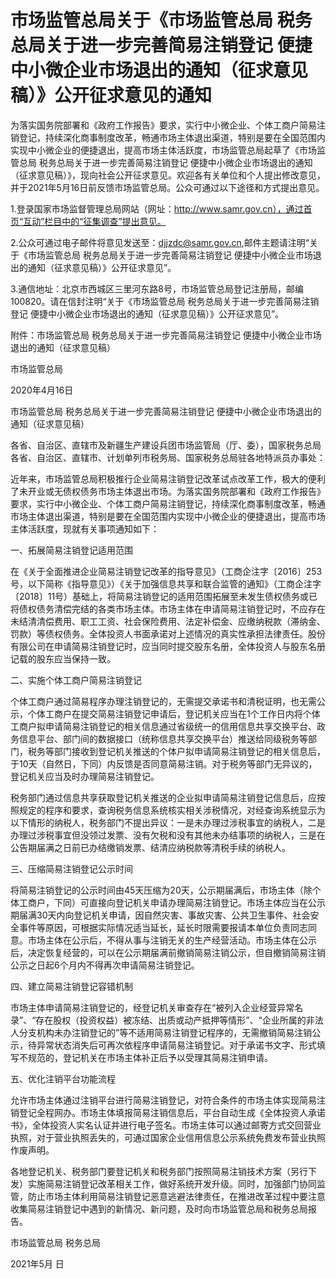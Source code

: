 # 市场监管总局关于《市场监管总局 税务总局关于进一步完善简易注销登记 便捷中小微企业市场退出的通知（征求意见稿）》公开征求意见的通知

为落实国务院部署和《政府工作报告》要求，实行中小微企业、个体工商户简易注销登记，持续深化商事制度改革，畅通市场主体退出渠道，特别是要在全国范围内实现中小微企业的便捷退出，提高市场主体活跃度，市场监管总局起草了《市场监管总局
税务总局关于进一步完善简易注销登记
便捷中小微企业市场退出的通知（征求意见稿）》，现向社会公开征求意见。欢迎各有关单位和个人提出修改意见，并于2021年5月16日前反馈市场监管总局。公众可通过以下途径和方式提出意见。

1.登录国家市场监督管理总局网站（网址：http://www.samr.gov.cn），通过首页“互动”栏目中的“征集调查”提出意见。

2.公众可通过电子邮件将意见发送至：djjzdc@samr.gov.cn,邮件主题请注明“关于《市场监管总局 税务总局关于进一步完善简易注销登记
便捷中小微企业市场退出的通知（征求意见稿）》公开征求意见”。

3.通信地址：北京市西城区三里河东路8号，市场监管总局登记注册局，邮编100820。请在信封注明“关于《市场监管总局 税务总局关于进一步完善简易注销登记
便捷中小微企业市场退出的通知（征求意见稿）》公开征求意见”。

附件：市场监管总局 税务总局关于进一步完善简易注销登记 便捷中小微企业市场退出的通知（征求意见稿）

市场监管总局

2020年4月16日

市场监管总局 税务总局关于进一步完善简易注销登记 便捷中小微企业市场退出的通知（征求意见稿）

各省、自治区、直辖市及新疆生产建设兵团市场监管局（厅、委），国家税务总局各省、自治区、直辖市、计划单列市税务局、国家税务总局驻各地特派员办事处：

近年来，市场监管总局积极推行企业简易注销登记改革试点改革工作，极大的便利了未开业或无债权债务市场主体退出市场。为落实国务院部署和《政府工作报告》要求，实行中小微企业、个体工商户简易注销登记，持续深化商事制度改革，畅通市场主体退出渠道，特别是要在全国范围内实现中小微企业的便捷退出，提高市场主体活跃度，现就有关事项通知如下：

一、拓展简易注销登记适用范围

在《关于全面推进企业简易注销登记改革的指导意见》（工商企注字〔2016〕253号，以下简称《指导意见》）《关于加强信息共享和联合监管的通知》（工商企注字〔2018〕11号）基础上，将简易注销登记的适用范围拓展至未发生债权债务或已将债权债务清偿完结的各类市场主体。市场主体在申请简易注销登记时，不应存在未结清清偿费用、职工工资、社会保险费用、法定补偿金、应缴纳税款（滞纳金、罚款）等债权债务。全体投资人书面承诺对上述情况的真实性承担法律责任。股份有限公司在申请简易注销登记时，应当同时提交股东名册，全体投资人与股东名册记载的股东应当保持一致。

二、实施个体工商户简易注销登记

个体工商户通过简易程序办理注销登记的，无需提交承诺书和清税证明，也无需公示，个体工商户在提交简易注销登记申请后，登记机关应当在1个工作日内将个体工商户拟申请简易注销登记的相关信息通过省级统一的信用信息共享交换平台、政务信息平台、部门间的数据接口（统称信息共享交换平台）推送给同级税务等部门，税务等部门接收到登记机关推送的个体户拟申请简易注销登记的相关信息后，于10天（自然日，下同）内反馈是否同意简易注销。对于税务等部门无异议的，登记机关应当及时办理简易注销登记。

税务部门通过信息共享获取登记机关推送的企业拟申请简易注销登记信息后，应按照规定的程序和要求，查询税务信息系统核实相关涉税情况，对经查询系统显示为以下情形的纳税人，税务部门不提出异议：一是未办理过涉税事宜的纳税人，二是办理过涉税事宜但没领过发票、没有欠税和没有其他未办结事项的纳税人，三是在公告期届满之日前已办结缴销发票、结清应纳税款等清税手续的纳税人。

三、压缩简易注销登记公示时间

将简易注销登记的公示时间由45天压缩为20天，公示期届满后，市场主体（除个体工商户，下同）可直接向登记机关申请办理简易注销登记。市场主体应当在公示期届满30天内向登记机关申请，因自然灾害、事故灾害、公共卫生事件、社会安全事件等原因，可根据实际情况适当延长，延长时限需要报请本单位负责同志同意。市场主体在公示后，不得从事与注销无关的生产经营活动。市场主体在公示后，决定恢复经营的，可以在公示期届满前撤销简易注销公示，但自撤销简易注销公示之日起6个月内不得再次申请简易注销登记。

四、建立简易注销登记容错机制

市场主体申请简易注销登记的，经登记机关审查存在“被列入企业经营异常名录”、“存在股权（投资权益）被冻结、出质或动产抵押等情形”、“企业所属的非法人分支机构未办注销登记的”等不适用简易注销登记程序的，无需撤销简易注销公示，待异常状态消失后可再次依程序申请简易注销登记。对于承诺书文字、形式填写不规范的，登记机关在市场主体补正后予以受理其简易注销申请。

五、优化注销平台功能流程

允许市场主体通过注销平台进行简易注销登记，对符合条件的市场主体实现简易注销登记全程网办。市场主体填报简易注销信息后，平台自动生成《全体投资人承诺书》，全体投资人实名认证并进行电子签名。市场主体可以通过邮寄方式交回营业执照，对于营业执照丢失的，可通过国家企业信用信息公示系统免费发布营业执照作废声明。

各地登记机关、税务部门要登记机关和税务部门按照简易注销技术方案（另行下发）实施简易注销登记改革相关工作，做好系统开发升级。同时，加强部门协同监管，防止市场主体利用简易注销登记恶意逃避法律责任，在推进改革过程中要注意收集简易注销登记中遇到的新情况、新问题，及时向市场监管总局和税务总局报告。

市场监管总局 税务总局

2021年5月 日

